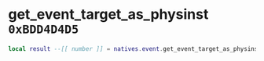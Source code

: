 # get_event_target_as_physinst `0xBDD4D4D5`

```lua
local result --[[ number ]] = natives.event.get_event_target_as_physinst(_unk0 --[[ number ]])
```